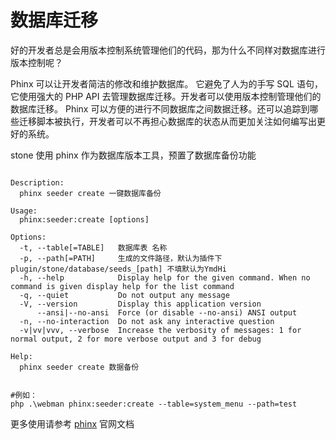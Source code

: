 # 数据库迁移

好的开发者总是会用版本控制系统管理他们的代码，那为什么不同样对数据库进行版本控制呢？

Phinx 可以让开发者简洁的修改和维护数据库。 它避免了人为的手写 SQL 语句，它使用强大的 PHP API 去管理数据库迁移。开发者可以使用版本控制管理他们的数据库迁移。 Phinx 可以方便的进行不同数据库之间数据迁移。还可以追踪到哪些迁移脚本被执行，开发者可以不再担心数据库的状态从而更加关注如何编写出更好的系统。

stone 使用 phinx 作为数据库版本工具，预置了数据库备份功能

```shell

Description:
  phinx seeder create 一键数据库备份

Usage:
  phinx:seeder:create [options]

Options:
  -t, --table[=TABLE]   数据库表 名称
  -p, --path[=PATH]     生成的文件路径，默认为插件下plugin/stone/database/seeds_[path] 不填默认为YmdHi
  -h, --help            Display help for the given command. When no command is given display help for the list command
  -q, --quiet           Do not output any message
  -V, --version         Display this application version
      --ansi|--no-ansi  Force (or disable --no-ansi) ANSI output
  -n, --no-interaction  Do not ask any interactive question
  -v|vv|vvv, --verbose  Increase the verbosity of messages: 1 for normal output, 2 for more verbose output and 3 for debug

Help:
  phinx seeder create 数据备份


#例如：
php .\webman phinx:seeder:create --table=system_menu --path=test

```

更多使用请参考 [phinx](https://book.cakephp.org/phinx/0/en/intro.html) 官网文档